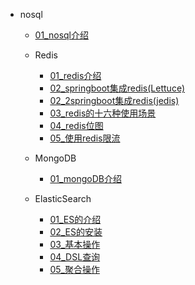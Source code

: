 

[//]: <> (非关系型数据库)
- nosql
  - [01_nosql介绍](nosql/01_nosql介绍.md)
  - Redis
    - [01_redis介绍](nosql/redis/01redis介绍.md)
    - [02_springboot集成redis(Lettuce)](nosql/redis/02springboot集成redis(Lettuce).md)
    - [02_2springboot集成redis(jedis)](nosql/redis/022springboot集成redis(jedis).md)
    - [03_redis的十六种使用场景](nosql/redis/03redis的十六种使用场景.md)
    - [04_redis位图](nosql/redis/04redis位图.md)
    - [05_使用redis限流](nosql/redis/05.使用redis限流.md)
  - MongoDB
    - [01_mongoDB介绍](nosql/MongoDB/01_mongoDB介绍.md)
    
  - ElasticSearch
    - [01_ES的介绍](nosql/ElasticSearch/01ElasticSearch介绍.md)
    - [02_ES的安装](nosql/ElasticSearch/02ES的安装.md)
    - [03_基本操作](nosql/ElasticSearch/03基本操作.md)
    - [04_DSL查询](nosql/ElasticSearch/04DSL查询.md)
    - [05_聚合操作](nosql/ElasticSearch/05聚合操作.md)


